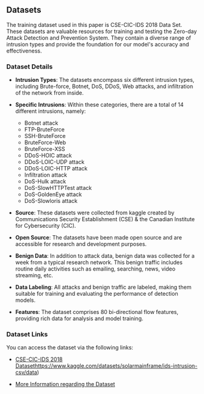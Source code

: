 ## Datasets

The training dataset used in this paper is CSE-CIC-IDS 2018 Data Set. These datasets are valuable resources for training and testing the Zero-day Attack Detection and Prevention System. They contain a diverse range of intrusion types and provide the foundation for our model's accuracy and effectiveness.

### Dataset Details

- **Intrusion Types**: The datasets encompass six different intrusion types, including Brute-force, Botnet, DoS, DDoS, Web attacks, and infiltration of the network from inside.

- **Specific Intrusions**: Within these categories, there are a total of 14 different intrusions, namely:
    - Botnet attack
    - FTP-BruteForce
    - SSH-BruteForce
    - BruteForce-Web
    - BruteForce-XSS
    - DDoS-HOIC attack
    - DDoS-LOIC-UDP attack
    - DDoS-LOIC-HTTP attack
    - Infiltration attack
    - DoS-Hulk attack
    - DoS-SlowHTTPTest attack
    - DoS-GoldenEye attack
    - DoS-Slowloris attack

- **Source**: These datasets were collected from kaggle created by Communications Security Establishment (CSE) & the Canadian Institute for Cybersecurity (CIC).

- **Open Source**: The datasets have been made open source and are accessible for research and development purposes.

- **Benign Data**: In addition to attack data, benign data was collected for a week from a typical research network. This benign traffic includes routine daily activities such as emailing, searching, news, video streaming, etc.

- **Data Labeling**: All attacks and benign traffic are labeled, making them suitable for training and evaluating the performance of detection models.

- **Features**: The dataset comprises 80 bi-directional flow features, providing rich data for analysis and model training.

### Dataset Links

You can access the dataset via the following links:

- [CSE-CIC-IDS 2018 Dataset](https://www.kaggle.com/datasets/solarmainframe/ids-intrusion-csv/data)https://www.kaggle.com/datasets/solarmainframe/ids-intrusion-csv/data)

- [More Information regarding the Dataset](https://www.unb.ca/cic/datasets/ids-2018.html)

